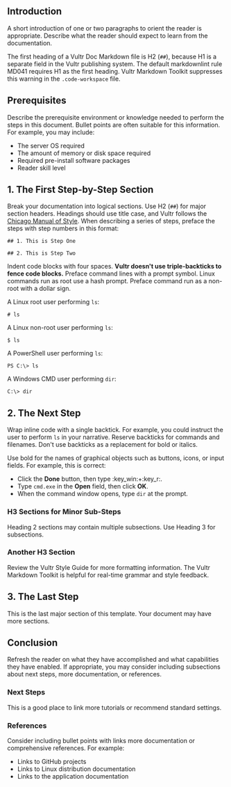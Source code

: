 ## Introduction

A short introduction of one or two paragraphs to orient the reader is appropriate. Describe what the reader should expect to learn from the documentation.

The first heading of a Vultr Doc Markdown file is H2 (`##`), because H1 is a separate field in the Vultr publishing system. The default markdownlint rule MD041 requires H1 as the first heading. Vultr Markdown Toolkit suppresses this warning in the `.code-workspace` file.

## Prerequisites

Describe the prerequisite environment or knowledge needed to perform the steps in this document. Bullet points are often suitable for this information. For example, you may include:

* The server OS required
* The amount of memory or disk space required
* Required pre-install software packages
* Reader skill level

## 1. The First Step-by-Step Section

Break your documentation into logical sections. Use H2 (`##`) for major section headers. Headings should use title case, and Vultr follows the [Chicago Manual of Style](https://capitalizemytitle.com/style/chicago). When describing a series of steps, preface the steps with step numbers in this format:

    ## 1. This is Step One

    ## 2. This is Step Two

Indent code blocks with four spaces. **Vultr doesn't use triple-backticks to fence code blocks.** Preface command lines with a prompt symbol. Linux commands run as root use a hash prompt. Preface command run as a non-root with a dollar sign.

A Linux root user performing `ls`:

    # ls

A Linux non-root user performing `ls`:

    $ ls

A PowerShell user performing `ls`:

    PS C:\> ls

A Windows CMD user performing `dir`:

    C:\> dir

## 2. The Next Step

Wrap inline code with a single backtick. For example, you could instruct the user to perform `ls` in your narrative. Reserve backticks for commands and filenames. Don't use backticks as a replacement for bold or italics.

Use bold for the names of graphical objects such as buttons, icons, or input fields. For example, this is correct:

* Click the **Done** button, then type :key_win:+:key_r:.
* Type `cmd.exe` in the **Open** field, then click **OK**.
* When the command window opens, type `dir` at the prompt.

### H3 Sections for Minor Sub-Steps

Heading 2 sections may contain multiple subsections. Use Heading 3 for subsections.

### Another H3 Section

Review the Vultr Style Guide for more formatting information. The Vultr Markdown Toolkit is helpful for real-time grammar and style feedback.

## 3. The Last Step

This is the last major section of this template. Your document may have more sections.

## Conclusion

Refresh the reader on what they have accomplished and what capabilities they have enabled. If appropriate, you may consider including subsections about next steps, more documentation, or references.

### Next Steps

This is a good place to link more tutorials or recommend standard settings.

### References

Consider including bullet points with links more documentation or comprehensive references. For example:

* Links to GitHub projects
* Links to Linux distribution documentation
* Links to the application documentation
